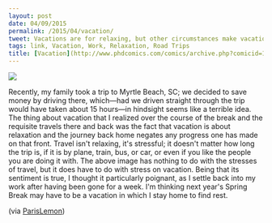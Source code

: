 ```yaml
---
layout: post
date: 04/09/2015
permalink: /2015/04/vacation/
tweet: Vacations are for relaxing, but other circumstances make vacations counterintuitive.
tags: link, Vacation, Work, Relaxation, Road Trips
title: [Vacation](http://www.phdcomics.com/comics/archive.php?comicid=1231)
---
```


<a href="http://www.phdcomics.com/comics/archive.php?comicid=1231"><img src="http://www.phdcomics.com/comics/archive/phd092809s.gif"></a>

Recently, my family took a trip to Myrtle Beach, SC; we decided to save money by driving there, which—had we driven straight through the trip would have taken about 15 hours—in hindsight seems like a terrible idea. The thing about vacation that I realized over the course of the break and the requisite travels there and back was the fact that vacation is about relaxation and the journey back home negates any progress one has made on that front. Travel isn't relaxing, it's stressful; it doesn't matter how long the trip is, if it is by plane, train, bus, or car, or even if you like the people you are doing it with. The above image has nothing to do with the stresses of travel, but it does have to do with stress on vacation. Being that its sentiment is true, I thought it particularly poignant, as I settle back into my work after having been gone for a week. I'm thinking next year's Spring Break may have to be a vacation in which I stay home to find rest. 

(via [ParisLemon](http://parislemon.com/post/115760808127/nevver-no-one-really-noticed-you-were-gone))